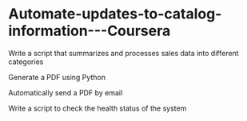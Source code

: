 # Automate-updates-to-catalog-information---Coursera

Write a script that summarizes and processes sales data into different categories 

Generate a PDF using Python

Automatically send a PDF by email 

Write a script to check the health status of the system 
